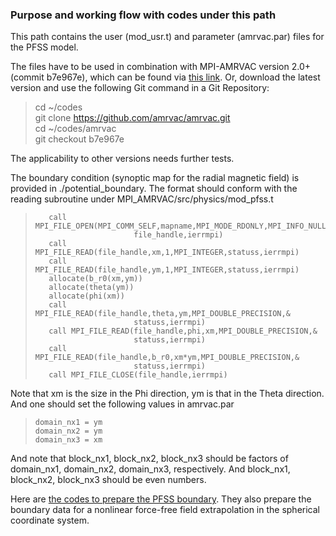 ### Purpose and working flow with codes under this path

This path contains the user (mod_usr.t) and parameter (amrvac.par) files for the PFSS model.

The files have to be used in combination with MPI-AMRVAC version 2.0+ (commit b7e967e), which can be found via [this link](https://github.com/amrvac/amrvac/tree/b7e967ecfbaa027a683fd54525f3a83cd0ad9251).  Or, download the latest version and use the following Git command in a Git Repository:
> cd ~/codes    
> git clone https://github.com/amrvac/amrvac.git    
> cd ~/codes/amrvac    
> git checkout b7e967e    

The applicability to other versions needs further tests.

The boundary condition (synoptic map for the radial magnetic field) is provided in ./potential_boundary. The format should conform with the reading subroutine under MPI_AMRVAC/src/physics/mod_pfss.t
>        call MPI_FILE_OPEN(MPI_COMM_SELF,mapname,MPI_MODE_RDONLY,MPI_INFO_NULL,&
>                           file_handle,ierrmpi)
>        call MPI_FILE_READ(file_handle,xm,1,MPI_INTEGER,statuss,ierrmpi)
>        call MPI_FILE_READ(file_handle,ym,1,MPI_INTEGER,statuss,ierrmpi)
>        allocate(b_r0(xm,ym))
>        allocate(theta(ym))
>        allocate(phi(xm))
>        call MPI_FILE_READ(file_handle,theta,ym,MPI_DOUBLE_PRECISION,&
>                           statuss,ierrmpi)
>        call MPI_FILE_READ(file_handle,phi,xm,MPI_DOUBLE_PRECISION,&
>                           statuss,ierrmpi)
>        call MPI_FILE_READ(file_handle,b_r0,xm*ym,MPI_DOUBLE_PRECISION,&
>                           statuss,ierrmpi)
>        call MPI_FILE_CLOSE(file_handle,ierrmpi)

Note that xm is the size in the Phi direction, ym is that in the Theta direction. And one should set the following values in amrvac.par
>     domain_nx1 = ym
>     domain_nx2 = ym
>     domain_nx3 = xm
And note that block_nx1, block_nx2, block_nx3 should be factors of domain_nx1, domain_nx2, domain_nx3, respectively. And block_nx1, block_nx2, block_nx3 should be even numbers.

Here are [the codes to prepare the PFSS boundary](https://github.com/njuguoyang/magnetic_modeling_codes/tree/main/example/prepro_sph). They also prepare the boundary data for a nonlinear force-free field extrapolation in the spherical coordinate system.
